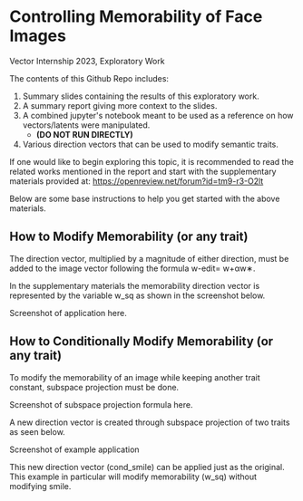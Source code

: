# Controlling Memorability of Face Images
Vector Internship 2023, Exploratory Work

The contents of this Github Repo includes:
1. Summary slides containing the results of this exploratory work.
2. A summary report giving more context to the slides.
3. A combined jupyter's notebook meant to be used as a reference on how vectors/latents were manipulated.
    - **(DO NOT RUN DIRECTLY)**
5. Various direction vectors that can be used to modify semantic traits.

If one would like to begin exploring this topic, it is recommended to read the related works mentioned in the report and start with the supplementary materials provided at: https://openreview.net/forum?id=tm9-r3-O2lt

Below are some base instructions to help you get started with the above materials.

## How to Modify Memorability (or any trait)

The direction vector, multiplied by a magnitude of either direction, must be added to the image vector following the formula w-edit= w+αw∗. 

In the supplementary materials the memorability direction vector is represented by the variable w_sq as shown in the screenshot below.

Screenshot of application here.

## How to Conditionally Modify Memorability (or any trait)

To modify the memorability of an image while keeping another trait constant, subspace projection must be done. 

Screenshot of subspace projection formula here.

A new direction vector is created through subspace projection of two traits as seen below.

Screenshot of example application

This new direction vector (cond_smile) can be applied just as the original. This example in particular will modify memorability (w_sq) without modifying smile.
